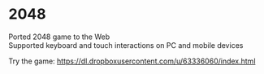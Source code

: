 # 2048
Ported 2048 game to the Web  
Supported keyboard and touch interactions on PC and mobile devices  

Try the game: https://dl.dropboxusercontent.com/u/63336060/index.html  

